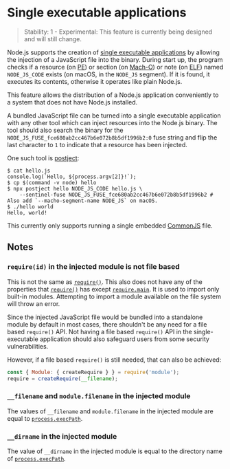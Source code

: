 # Single executable applications

<!--introduced_in=REPLACEME-->

> Stability: 1 - Experimental: This feature is currently being designed and will
> still change.

<!-- source_link=lib/internal/main/single_executable_application.js -->

Node.js supports the creation of [single executable applications][] by allowing
the injection of a JavaScript file into the binary. During start up, the program
checks if a resource (on [PE][]) or section (on [Mach-O][]) or note (on [ELF][])
named `NODE_JS_CODE` exists (on macOS, in the `NODE_JS` segment). If it is
found, it executes its contents, otherwise it operates like plain Node.js.

This feature allows the distribution of a Node.js application conveniently to a
system that does not have Node.js installed.

A bundled JavaScript file can be turned into a single executable application
with any other tool which can inject resources into the Node.js binary. The tool
should also search the binary for the
`NODE_JS_FUSE_fce680ab2cc467b6e072b8b5df1996b2:0` fuse string and flip the last
character to `1` to indicate that a resource has been injected.

One such tool is [postject][]:

```console
$ cat hello.js
console.log(`Hello, ${process.argv[2]}!`);
$ cp $(command -v node) hello
$ npx postject hello NODE_JS_CODE hello.js \
    --sentinel-fuse NODE_JS_FUSE_fce680ab2cc467b6e072b8b5df1996b2 # Also add `--macho-segment-name NODE_JS` on macOS.
$ ./hello world
Hello, world!
```

This currently only supports running a single embedded [CommonJS][] file.

## Notes

### `require(id)` in the injected module is not file based

This is not the same as [`require()`][]. This also does not have any of the
properties that [`require()`][] has except [`require.main`][]. It is used to
import only built-in modules. Attempting to import a module available on the
file system will throw an error.

Since the injected JavaScript file would be bundled into a standalone module by
default in most cases, there shouldn't be any need for a file based `require()`
API. Not having a file based `require()` API in the single-executable
application should also safeguard users from some security vulnerabilities.

However, if a file based `require()` is still needed, that can also be achieved:

```js
const { Module: { createRequire } } = require('module');
require = createRequire(__filename);
```

### `__filename` and `module.filename` in the injected module

The values of `__filename` and `module.filename` in the injected module are
equal to [`process.execPath`][].

### `__dirname` in the injected module

The value of `__dirname` in the injected module is equal to the directory name
of [`process.execPath`][].

[CommonJS]: modules.md#modules-commonjs-modules
[ELF]: https://en.wikipedia.org/wiki/Executable_and_Linkable_Format
[Mach-O]: https://en.wikipedia.org/wiki/Mach-O
[PE]: https://en.wikipedia.org/wiki/Portable_Executable
[`process.execPath`]: process.md#processexecpath
[`require()`]: modules.md#requireid
[`require.main`]: modules.md#accessing-the-main-module
[postject]: https://github.com/nodejs/postject
[single executable applications]: https://github.com/nodejs/single-executable
